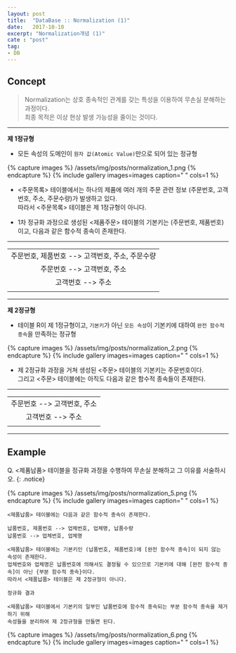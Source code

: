 ```yaml
---
layout: post
title:  "DataBase :: Normalization (1)"
date:   2017-10-10
excerpt: "Normalization개념 (1)"
cate : "post"
tag:
- DB
---
```


## Concept

> Normalization는 상호 종속적인 관계를 갖는 특성을 이용하여 무손실 분해하는 과정이다. <br/> 최종 목적은 이상 현상 발생 가능성을 줄이는 것이다.


---

**제 1정규형**

* 모든 속성의 도메인이 `원자 값(Atomic Value)`만으로 되어 있는 정규형

{% capture images %}
    /assets/img/posts/normalization_1.png
{% endcapture %}
{% include gallery images=images caption=" " cols=1 %}


* <주문목록> 테이블에서는 하나의 제품에 여러 개의 주문 관련 정보 (주문번호, 고객번호, 주소, 주문수량)가 발생하고 있다. <br/> 따라서 <주문목록> 테이블은 제 1정규형이 아니다.


* 1차 정규화 과정으로 생성된 <제품주문> 테이블의 기본키는 (주문번호, 제품번호)이고, 다음과 같은 함수적 종속이 존재한다.

---

|    |
|:-------:|
|  주문번호, 제품번호 --> 고객번호, 주소, 주문수량  |
|  주문번호 --> 고객번호, 주소  |
|  고객번호 --> 주소  |
| |

---

**제 2정규형**

* 테이블 R이 제 1정규형이고, `기본키`가 아닌 `모든 속성`이 기본키에 대하여 `완전 함수적 종속`을 만족하는 정규형

{% capture images %}
    /assets/img/posts/normalization_2.png
{% endcapture %}
{% include gallery images=images caption=" " cols=1 %}


* 제 2정규화 과정을 거쳐 생성된 <주문> 테이블의 기본키는 주문번호이다. <br/> 그리고 <주문> 테이블에는 아직도 다음과 같은 함수적 종속들이 존재한다.


---

|    |
|:-------:|
|  주문번호 --> 고객번호, 주소  |
|  고객번호 --> 주소  |
| |


---

## Example

 Q. <제품납품> 테이블을 정규화 과정을 수행하여 무손실 분해하고 그 이유를 서술하시오.
{: .notice}


{% capture images %}
    /assets/img/posts/normalization_5.png
{% endcapture %}
{% include gallery images=images caption=" " cols=1 %}

```    
<제품납품> 테이블에는 다음과 같은 함수적 종속이 존재한다.

납품번호, 제품번호 --> 업체번호, 업체명, 납품수량
납품번호 --> 업체번호, 업체명

<제품납품> 테이블에는 기본키인 (납품번호, 제품번호)에 [완전 함수적 종속]이 되지 않는 속성이 존재한다.
업체번호와 업체명은 납품번호에 의해서도 결정될 수 있으므로 기본키에 대해 [완전 함수적 종속]이 아닌 {부분 함수적 종속}이다.
따라서 <제품납품> 테이블은 제 2정규형이 아니다.

정규화 결과

<제품납품> 테이블에서 기본키의 일부인 납품번호에 함수적 종속되는 부분 함수적 종속을 제거하기 위해
속성들을 분리하여 제 2정규형을 만들면 된다.

```    

{% capture images %}
    /assets/img/posts/normalization_6.png
{% endcapture %}
{% include gallery images=images caption=" " cols=1 %}
